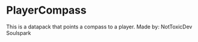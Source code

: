 # PlayerCompass
This is a datapack that points a compass to a player.
Made by:
NotToxicDev
Soulspark
